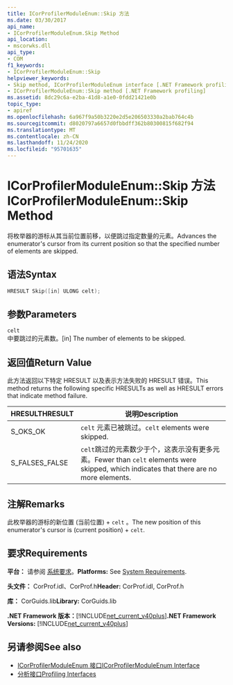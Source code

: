 ```yaml
---
title: ICorProfilerModuleEnum::Skip 方法
ms.date: 03/30/2017
api_name:
- ICorProfilerModuleEnum.Skip Method
api_location:
- mscorwks.dll
api_type:
- COM
f1_keywords:
- ICorProfilerModuleEnum::Skip
helpviewer_keywords:
- Skip method, ICorProfilerModuleEnum interface [.NET Framework profiling]
- ICorProfilerModuleEnum::Skip method [.NET Framework profiling]
ms.assetid: 8dc29c6a-e2ba-41d8-a1e0-0fdd21421e0b
topic_type:
- apiref
ms.openlocfilehash: 6a967f9a50b3220e2d5e206503330a2bab764c4b
ms.sourcegitcommit: d8020797a6657d0fbbdff362b80300815f682f94
ms.translationtype: MT
ms.contentlocale: zh-CN
ms.lasthandoff: 11/24/2020
ms.locfileid: "95701635"
---
```

# <a name="icorprofilermoduleenumskip-method"></a><span data-ttu-id="e70db-102">ICorProfilerModuleEnum::Skip 方法</span><span class="sxs-lookup"><span data-stu-id="e70db-102">ICorProfilerModuleEnum::Skip Method</span></span>

<span data-ttu-id="e70db-103">将枚举器的游标从其当前位置前移，以便跳过指定数量的元素。</span><span class="sxs-lookup"><span data-stu-id="e70db-103">Advances the enumerator's cursor from its current position so that the specified number of elements are skipped.</span></span>  
  
## <a name="syntax"></a><span data-ttu-id="e70db-104">语法</span><span class="sxs-lookup"><span data-stu-id="e70db-104">Syntax</span></span>  
  
```cpp  
HRESULT Skip([in] ULONG celt);  
```  
  
## <a name="parameters"></a><span data-ttu-id="e70db-105">参数</span><span class="sxs-lookup"><span data-stu-id="e70db-105">Parameters</span></span>  

 `celt`  
 <span data-ttu-id="e70db-106">中要跳过的元素数。</span><span class="sxs-lookup"><span data-stu-id="e70db-106">[in] The number of elements to be skipped.</span></span>  
  
## <a name="return-value"></a><span data-ttu-id="e70db-107">返回值</span><span class="sxs-lookup"><span data-stu-id="e70db-107">Return Value</span></span>  

 <span data-ttu-id="e70db-108">此方法返回以下特定 HRESULT 以及表示方法失败的 HRESULT 错误。</span><span class="sxs-lookup"><span data-stu-id="e70db-108">This method returns the following specific HRESULTs as well as HRESULT errors that indicate method failure.</span></span>  
  
|<span data-ttu-id="e70db-109">HRESULT</span><span class="sxs-lookup"><span data-stu-id="e70db-109">HRESULT</span></span>|<span data-ttu-id="e70db-110">说明</span><span class="sxs-lookup"><span data-stu-id="e70db-110">Description</span></span>|  
|-------------|-----------------|  
|<span data-ttu-id="e70db-111">S_OK</span><span class="sxs-lookup"><span data-stu-id="e70db-111">S_OK</span></span>|<span data-ttu-id="e70db-112">`celt` 元素已被跳过。</span><span class="sxs-lookup"><span data-stu-id="e70db-112">`celt` elements were skipped.</span></span>|  
|<span data-ttu-id="e70db-113">S_FALSE</span><span class="sxs-lookup"><span data-stu-id="e70db-113">S_FALSE</span></span>|<span data-ttu-id="e70db-114">`celt`跳过的元素数少于个，这表示没有更多元素。</span><span class="sxs-lookup"><span data-stu-id="e70db-114">Fewer than `celt` elements were skipped, which indicates that there are no more elements.</span></span>|  
  
## <a name="remarks"></a><span data-ttu-id="e70db-115">注解</span><span class="sxs-lookup"><span data-stu-id="e70db-115">Remarks</span></span>  

 <span data-ttu-id="e70db-116">此枚举器的游标的新位置 (当前位置) + `celt` 。</span><span class="sxs-lookup"><span data-stu-id="e70db-116">The new position of this enumerator's cursor is (current position) + `celt`.</span></span>  
  
## <a name="requirements"></a><span data-ttu-id="e70db-117">要求</span><span class="sxs-lookup"><span data-stu-id="e70db-117">Requirements</span></span>  

 <span data-ttu-id="e70db-118">**平台：** 请参阅 [系统要求](../../get-started/system-requirements.md)。</span><span class="sxs-lookup"><span data-stu-id="e70db-118">**Platforms:** See [System Requirements](../../get-started/system-requirements.md).</span></span>  
  
 <span data-ttu-id="e70db-119">**头文件：** CorProf.idl、CorProf.h</span><span class="sxs-lookup"><span data-stu-id="e70db-119">**Header:** CorProf.idl, CorProf.h</span></span>  
  
 <span data-ttu-id="e70db-120">**库：** CorGuids.lib</span><span class="sxs-lookup"><span data-stu-id="e70db-120">**Library:** CorGuids.lib</span></span>  
  
 <span data-ttu-id="e70db-121">**.NET Framework 版本：**[!INCLUDE[net_current_v40plus](../../../../includes/net-current-v40plus-md.md)]</span><span class="sxs-lookup"><span data-stu-id="e70db-121">**.NET Framework Versions:** [!INCLUDE[net_current_v40plus](../../../../includes/net-current-v40plus-md.md)]</span></span>  
  
## <a name="see-also"></a><span data-ttu-id="e70db-122">另请参阅</span><span class="sxs-lookup"><span data-stu-id="e70db-122">See also</span></span>

- [<span data-ttu-id="e70db-123">ICorProfilerModuleEnum 接口</span><span class="sxs-lookup"><span data-stu-id="e70db-123">ICorProfilerModuleEnum Interface</span></span>](icorprofilermoduleenum-interface.md)
- [<span data-ttu-id="e70db-124">分析接口</span><span class="sxs-lookup"><span data-stu-id="e70db-124">Profiling Interfaces</span></span>](profiling-interfaces.md)
